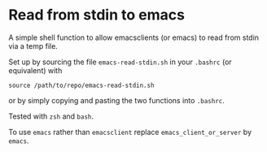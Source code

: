 

Read from stdin to emacs
=========

A simple shell function to allow emacsclients (or emacs) to read from stdin via a temp file.

Set up by sourcing the file `emacs-read-stdin.sh` in your `.bashrc` (or equivalent) with

    source /path/to/repo/emacs-read-stdin.sh

or by simply copying and pasting the two functions into `.bashrc`.

Tested with `zsh` and `bash`.

To use `emacs` rather than `emacsclient` replace `emacs_client_or_server` by `emacs`.
